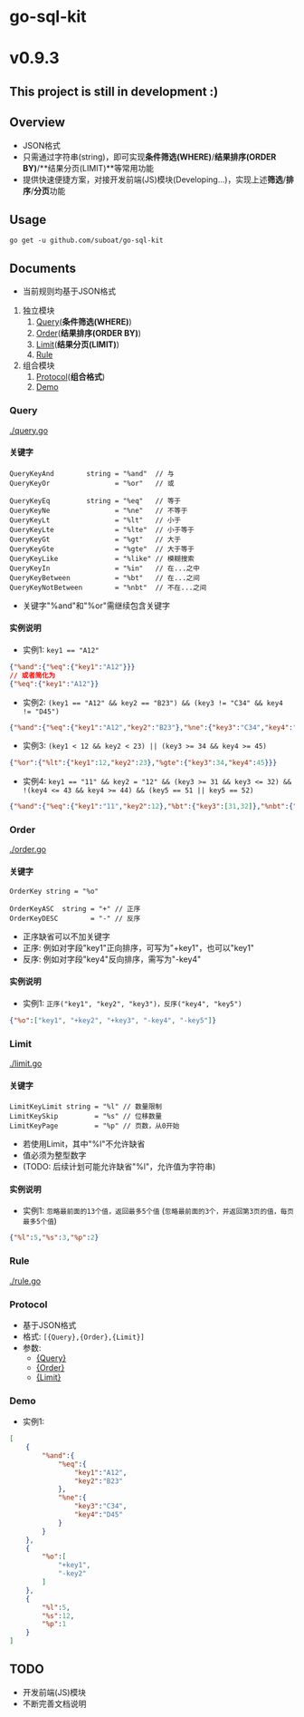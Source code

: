 # go-sql-kit

# v0.9.3

## This project is still in development :)

## Overview

* JSON格式
* 只需通过字符串(string)，即可实现**条件筛选(WHERE)**/**结果排序(ORDER BY)**/**结果分页(LIMIT)**等常用功能
* 提供快速便捷方案，对接开发前端(JS)模块(Developing...)，实现上述**筛选**/**排序**/**分页**功能

## Usage

```
go get -u github.com/suboat/go-sql-kit
```

## Documents

* 当前规则均基于JSON格式

1. 独立模块
    1. [Query](#query)(**条件筛选(WHERE)**)
    1. [Order](#order)(**结果排序(ORDER BY)**)
    1. [Limit](#limit)(**结果分页(LIMIT)**)
    1. [Rule](#rule)
1. 组合模块
    1. [Protocol](#protocol)(**组合格式**)
    1. [Demo](#demo)

### Query

[./query.go](https://github.com/suboat/go-sql-kit/blob/master/query.go)

#### 关键字

```golang
QueryKeyAnd        string = "%and"  // 与
QueryKeyOr                = "%or"   // 或

QueryKeyEq         string = "%eq"   // 等于
QueryKeyNe                = "%ne"   // 不等于
QueryKeyLt                = "%lt"   // 小于
QueryKeyLte               = "%lte"  // 小于等于
QueryKeyGt                = "%gt"   // 大于
QueryKeyGte               = "%gte"  // 大于等于
QueryKeyLike              = "%like" // 模糊搜索
QueryKeyIn                = "%in"   // 在...之中
QueryKeyBetween           = "%bt"   // 在...之间
QueryKeyNotBetween        = "%nbt"  // 不在...之间
```

* 关键字"%and"和"%or"需继续包含关键字

#### 实例说明

* 实例1:
`key1 == "A12"`
```json
{"%and":{"%eq":{"key1":"A12"}}}
// 或者简化为
{"%eq":{"key1":"A12"}}
```  

* 实例2:
`(key1 == "A12" && key2 == "B23") && (key3 != "C34" && key4 != "D45")`
```json
{"%and":{"%eq":{"key1":"A12","key2":"B23"},"%ne":{"key3":"C34","key4":"D45"}}}
```

* 实例3:
`(key1 < 12 && key2 < 23) || (key3 >= 34 && key4 >= 45)`
```json
{"%or":{"%lt":{"key1":12,"key2":23},"%gte":{"key3":34,"key4":45}}}
```

* 实例4:
`key1 == "11" && key2 = "12" && (key3 >= 31 && key3 <= 32) && !(key4 <= 43 && key4 >= 44) && (key5 == 51 || key5 == 52)`
```json
{"%and":{"%eq":{"key1":"11","key2":12},"%bt":{"key3":[31,32]},"%nbt":{"key4":[43,44]},"%in":{"key5":[51,52]}}}
```

### Order

[./order.go](https://github.com/suboat/go-sql-kit/blob/master/order.go)

#### 关键字

```golang
OrderKey string = "%o"

OrderKeyASC  string = "+" // 正序
OrderKeyDESC        = "-" // 反序
```

* 正序缺省可以不加关键字
* 正序: 例如对字段"key1"正向排序，可写为"+key1"，也可以"key1"
* 反序: 例如对字段"key4"反向排序，需写为"-key4"

#### 实例说明

* 实例1:
`正序("key1", "key2", "key3")，反序("key4", "key5")`
```json
{"%o":["key1", "+key2", "+key3", "-key4", "-key5"]}
```

### Limit

[./limit.go](https://github.com/suboat/go-sql-kit/blob/master/limit.go)

#### 关键字

```golang
LimitKeyLimit string = "%l" // 数量限制
LimitKeySkip         = "%s" // 位移数量
LimitKeyPage         = "%p" // 页数，从0开始
```

* 若使用Limit，其中"%l"不允许缺省
* 值必须为整型数字
* (TODO: 后续计划可能允许缺省"%l"，允许值为字符串)

#### 实例说明

* 实例1:
`忽略最前面的13个值，返回最多5个值` (`忽略最前面的3个，并返回第3页的值，每页最多5个值`)
```json
{"%l":5,"%s":3,"%p":2}
```

### Rule

[./rule.go](https://github.com/suboat/go-sql-kit/blob/master/rule.go)

### Protocol

* 基于JSON格式
* 格式: `[{Query},{Order},{Limit}]`
* 参数: 
    - [{Query}](#query)
    - [{Order}](#order)
    - [{Limit}](#limit)

### Demo

* 实例1:
```json
[
    {
        "%and":{
            "%eq":{
                "key1":"A12",
                "key2":"B23"
            },
            "%ne":{
                "key3":"C34",
                "key4":"D45"
            }
        }
    },
    {
        "%o":[
            "+key1",
            "-key2"
        ]
    },
    {
        "%l":5,
        "%s":12,
        "%p":1
    }
]
```

## TODO

* 开发前端(JS)模块
* 不断完善文档说明